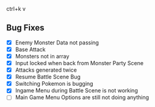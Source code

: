ctrl+k v

## Bug Fixes
- [x] Enemy Monster Data not passing
- [x] Base Attack
- [x] Monsters not in array
- [x] Input locked when back from Monster Party Scene
- [x] Attacks generated twice
- [x] Resume Battle Scene Bug
- [x] Switching Pokemon is bugging
- [x] Ingame Menu during Battle Scene is not working
- [ ] Main Game Menu Options are still not doing anything